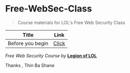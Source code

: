 # Free-WebSec-Class

> Course materials for LOL's Free Web Security Class

| Title | Link |
|--|--|
| Before you begin | [Click](https://github.com/LunaM00n/Free-WebSec-Class/blob/master/Lectures/00.Before.md) |

*Free Web Security Course by* [**Legion of LOL**](https://www.facebook.com/lolsecmm)

Thanks , Thin Ba Shane
